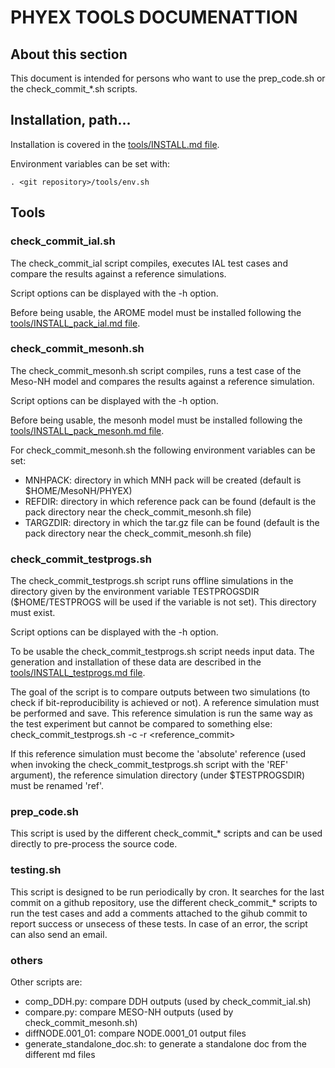 # PHYEX TOOLS DOCUMENATTION

## About this section

This document is intended for persons who want to use the prep\_code.sh or the check\_commit\_\*.sh scripts.

## Installation, path...

Installation is covered in the [tools/INSTALL.md file](../tools/INSTALL.md).

Environment variables can be set with:

```
. <git repository>/tools/env.sh
```

## Tools

### check\_commit\_ial.sh

The check\_commit\_ial script compiles, executes IAL test cases and compare the results against a reference simulations.

Script options can be displayed with the -h option.

Before being usable, the AROME model must be installed following the [tools/INSTALL\_pack\_ial.md file](../tools/INSTALL_pack\_ial.md).

### check\_commit\_mesonh.sh

The check\_commit\_mesonh.sh script compiles, runs a test case of the Meso-NH model and compares the results against a reference simulation.

Script options can be displayed with the -h option.

Before being usable, the mesonh model must be installed following the [tools/INSTALL\_pack\_mesonh.md file](../tools/INSTALL_pack_mesonh.md).

For check\_commit\_mesonh.sh the following environment variables can be set:

  - MNHPACK: directory in which MNH pack will be created (default is $HOME/MesoNH/PHYEX)
  - REFDIR: directory in which reference pack can be found (default is the pack directory near the check\_commit\_mesonh.sh file)
  - TARGZDIR: directory in which the tar.gz file can be found (default is the pack directory near the check\_commit\_mesonh.sh file)

### check\_commit\_testprogs.sh

The check\_commit\_testprogs.sh script runs offline simulations in the directory given
by the environment variable TESTPROGSDIR ($HOME/TESTPROGS will be used if the variable is not set).
This directory must exist.

Script options can be displayed with the -h option.

To be usable the check\_commit\_testprogs.sh script needs input data. The generation and installation of these data are described in the [tools/INSTALL\_testprogs.md file](../tools/INSTALL_testprogs.md).

The goal of the script is to compare outputs between two simulations (to check if bit-reproducibility is achieved or not).
A reference simulation must be performed and save. This reference simulation is run the same way as the
test experiment but cannot be compared to something else:
check\_commit\_testprogs.sh -c -r \<reference\_commit\>

If this reference simulation must become the 'absolute' reference (used when invoking the check\_commit\_testprogs.sh
script with the 'REF' argument), the reference simulation directory (under $TESTPROGSDIR) must be renamed 'ref'.

### prep\_code.sh

This script is used by the different check\_commit\_\* scripts and can be used directly to pre-process the source code.

### testing.sh

This script is designed to be run periodically by cron. It searches for the last commit on a github repository,
use the different check\_commit\_\* scripts to run the test cases and add a comments attached to the gihub commit
to report success or unsecess of these tests. In case of an error, the script can also send an email.

### others

Other scripts are:

  - comp\_DDH.py: compare DDH outputs (used by check\_commit\_ial.sh)
  - compare.py: compare MESO-NH outputs (used by check\_commit\_mesonh.sh)
  - diffNODE.001\_01: compare NODE.0001\_01 output files
  - generate\_standalone\_doc.sh: to generate a standalone doc from the different md files
